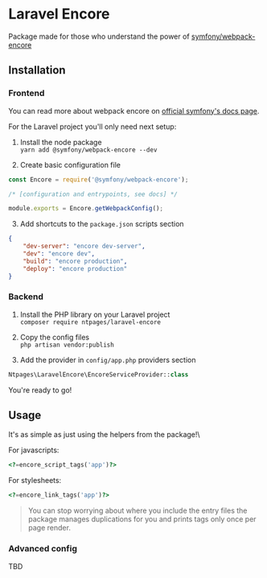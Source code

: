 # Laravel Encore

Package made for those who understand the power of [symfony/webpack-encore](https://github.com/symfony/webpack-encore)

## Installation

### Frontend

You can read more about webpack encore
on [official symfony's docs page](https://symfony.com/doc/current/frontend.html#webpack-encore).

For the Laravel project you'll only need next setup:

1. Install the node package\
   `yarn add @symfony/webpack-encore --dev`

2. Create basic configuration file

```javascript
const Encore = require('@symfony/webpack-encore');

/* [configuration and entrypoints, see docs] */

module.exports = Encore.getWebpackConfig();
```

3. Add shortcuts to the `package.json` scripts section

```json
{
    "dev-server": "encore dev-server",
    "dev": "encore dev",
    "build": "encore production",
    "deploy": "encore production"
}
```

### Backend

1. Install the PHP library on your Laravel project\
   `composer require ntpages/laravel-encore`

2. Copy the config files\
   `php artisan vendor:publish`

3. Add the provider in `config/app.php` providers section

```php
Ntpages\LaravelEncore\EncoreServiceProvider::class
```

You're ready to go!

## Usage

It's as simple as just using the helpers from the package!\

For javascripts:

```php
<?=encore_script_tags('app')?>
```

For stylesheets:

```php
<?=encore_link_tags('app')?>
```

> You can stop worrying about where you include the entry files the package manages duplications for you
> and prints tags only once per page render.

### Advanced config

TBD
